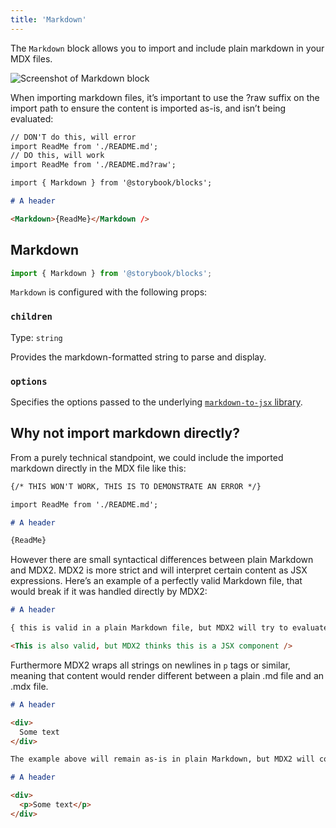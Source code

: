 ```yaml
---
title: 'Markdown'
---
```


The `Markdown` block allows you to import and include plain markdown in your MDX files.

![Screenshot of Markdown block](TK)

When importing markdown files, it’s important to use the ?raw suffix on the import path to ensure the content is imported as-is, and isn’t being evaluated:

<!-- prettier-ignore-start -->
```md
// DON'T do this, will error
import ReadMe from './README.md';
// DO this, will work
import ReadMe from './README.md?raw';

import { Markdown } from '@storybook/blocks';

# A header 

<Markdown>{ReadMe}</Markdown />
```
<!-- prettier-ignore-end -->

## Markdown

```js
import { Markdown } from '@storybook/blocks';
```

`Markdown` is configured with the following props:

### `children`

Type: `string`

Provides the markdown-formatted string to parse and display.

### `options`

Specifies the options passed to the underlying [`markdown-to-jsx` library](https://github.com/probablyup/markdown-to-jsx/blob/main/README.md).

## Why not import markdown directly?

From a purely technical standpoint, we could include the imported markdown directly in the MDX file like this:

<!-- prettier-ignore-start -->
```md
{/* THIS WON'T WORK, THIS IS TO DEMONSTRATE AN ERROR */}

import ReadMe from './README.md';

# A header 

{ReadMe}
```
<!-- prettier-ignore-end -->

However there are small syntactical differences between plain Markdown and MDX2. MDX2 is more strict and will interpret certain content as JSX expressions. Here’s an example of a perfectly valid Markdown file, that would break if it was handled directly by MDX2:

<!-- prettier-ignore-start -->
```md
# A header

{ this is valid in a plain Markdown file, but MDX2 will try to evaluate this as an expression }

<This is also valid, but MDX2 thinks this is a JSX component />
```
<!-- prettier-ignore-end -->

Furthermore MDX2 wraps all strings on newlines in `p` tags or similar, meaning that content would render different between a plain .md file and an .mdx file.

<!-- prettier-ignore-start -->
```md
# A header

<div>
  Some text
</div>

The example above will remain as-is in plain Markdown, but MDX2 will compile it to:

# A header

<div>
  <p>Some text</p>
</div>
```
<!-- prettier-ignore-end -->
